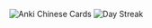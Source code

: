 

![Anki Chinese Cards](https://img.shields.io/badge/Anki%20Chinese%20Cards-3862-blue)
![Day Streak](https://img.shields.io/badge/Day%20Streak-162-orange)
